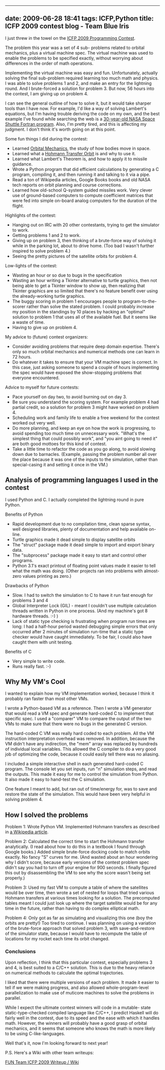 
---
date: 2009-06-28 18:41
tags: ICFP,Python
title: ICFP 2009 contest blog - Team Blue Iris
---

I just threw in the towel on the
[ICFP 2009 Programming Contest](http://icfpcontest.org/).

The problem this year was a set of 4 sub-
problems related to orbital mechanics, plus a virtual machine spec. The
virtual machine was used to enable the problems to be specified exactly,
without worrying about differences in the order of math operations.

Implementing the virtual machine was easy and fun. Unfortunately, actually
solving the final sub-problem required learning too much math and physics. I
was able to solve problems 1 and 2, and make an entry for the lightning round.
And I brute-forced a solution for problem 3. But now, 56 hours into the
contest, I am giving up on problem 4.

I can see the general outline of how to
solve it, but it would take sharper tools than I have now. For example, I'd
like a way of solving Lambert's equations, but I'm having trouble deriving the
code on my own, and the best example I've found while searching the web is a
[30-year-old NASA Space Shuttle Fortran program](http://www.google.com/url?sa=t&source=web&ct=res&cd=1&url=http%3A%2F%2Fntrs.nasa.gov%2Farchive%2Fnasa%2Fcasi.ntrs.nasa.gov%2F19790079987_1979079987.pdf&ei=PjFHSqXdKoumMYCuibgC&usg=AFQjCNHuISp5Jo_Yt8zra20RmTRqlnlhHQ&sig2=rV_Rm4DYdppoeV-KyqObXA).
 Also, I'm pretty tired, and this is affecting my
judgment. I don't think it's worth going on at this point.

Some fun things I did during the contest:

* Learned [Orbital Mechanics](http://www.braeunig.us/space/orbmech.htm), the study of how bodies move in space.
* Learned what a [Hohmann Transfer Orbit](http://en.wikipedia.org/wiki/Hohmann_transfer_orbit) is and why to use it.
* Learned what Lambert's Theorem is, and how to apply it to missile guidance.
* Wrote a Python program that did efficient calculations by generating a C program, compiling it, and then running it and talking to it via a pipe.
* Read a ton of Wikipedia articles, Google Books books and old NASA tech reports on orbit planning and course corrections.
* Learned how old-school Q-system guided missiles work. Very clever use of ground-based computers to compute coefficient matrices that were fed into simple on-board analog computers for the duration of the flight.

Highlights of the contest:

* Hanging out on IRC with 20 other contestants, trying to get the simulator to work.
* Getting problems 1 and 2 to work.
* Giving up on problem 3, then thinking of a brute-force way of solving it while in the parking lot, about to drive home. (Too bad I wasn't further inspired to solve problem 4.)
* Seeing the pretty pictures of the satellite orbits for problem 4.

Low-lights of the contest:

* Wasting an hour or so due to bugs in the specification
* Wasting an hour writing a Tkinter alternative to turtle graphics, then not being able to get a Tkinter window to show up, then realizing that Tkinter graphics are so limited that there's no feature benefit over using the already-working turtle graphics.
* The buggy scoring in problem 1 encourages people to program-to-the-scorer rather than solve the stated problem. I could probably increase my position in the standings by 10 places by hacking an "optimal" solution to problem 1 that uses all of the available fuel. But it seems like a waste of time.
* Having to give up on problem 4.

My advice to (future) contest organizers:

* Consider avoiding problems that require deep domain expertise. There's only so much orbital mechanics and numerical methods one can learn in 72 hours.
* Do whatever it takes to ensure that your VM machine spec is correct. In this case, just asking someone to spend a couple of hours implementing the spec would have exposed the show-stopping problems that everyone encountered.

Advice to myself for future contests:

* Pace yourself on day two, to avoid burning out on day 3.
* Be sure you understand the scoring system. For example problem 4 had partial credit, so a solution for problem 3 might have worked on problem 4.
* Scheduling work and family life to enable a free weekend for the contest worked out very well.
* Do more planning, and keep an eye on how the work is progressing, to avoid spending too much time on unnecessary work. "What's the simplest thing that could possibly work", and "you aint going to need it" are both good mottoes for this kind of contest.
* Take a little time to refactor the code as you go along, to avoid slowing down due to barnacles. (Example, passing the problem number all over the place because it was one of the inputs to the simulation, rather than special-casing it and setting it once in the VM.)

## Analysis of programming languages I used in the contest

I used Python and C. I
actually completed the lightning round in pure Python.

Benefits of Python

* Rapid development due to no compilation time, clean sparse syntax, well designed libraries, plenty of documentation and help available on-line.
* Turtle graphics made it dead simple to display satellite orbits
* The "struct" package made it dead simple to import and export binary data.
* The "subprocess" package made it easy to start and control other programs.
* Python 3.1's exact printout of floating point values made it easier to tell what the math was doing. (Other projects ran into problems with almost-zero values printing as zero.)

Drawbacks of Python

* Slow. I had to switch the simulation to C to have it run fast enough for problems 3 and 4
* Global Interpreter Lock (GIL) - meant I couldn't use multiple calculation threads written in Python in one process. (And my machine's got 8 hardware threads. :-) )
* Lack of static type checking is frustrating when program run times are long: I had a half-hour period wasted debugging simple errors that only occurred after 2 minutes of simulation run-time that a static type checker would have caught immediately. To be fair, I could also have caught them with unit testing.

Benefits of C

* Very simple to write code.
* Runs really fast. :-)

## Why My VM's Cool

I wanted to explain how my VM implementation worked, because
I think it probably ran faster than most other VMs.

I wrote a Python-based VM
as a reference. Then I wrote a VM generator that would read a VM spec and
generate hard-coded C to implement that specific spec. I used a "comparer" VM
to compare the output of the two VMs to make sure that there were no bugs in
the generated C version.

The hard-coded C VM was really hard coded to each
problem. All the VM instruction interpretation overhead was removed. In
addition, because the VM didn't have any indirection, the "mem" array was
replaced by hundreds of individual local variables. This allowed the C
compiler to do a very good job of optimizing the code, because it could easily
tell there was no aliasing.

I included a simple interactive shell in each
generated hard-coded C program. The console let you set inputs, run "n"
simulation steps, and read the outputs. This made it easy for me to control
the simulation from Python. It also made it easy to hand-test the C
simulation.

One feature I meant to add, but ran out of time/energy for, was to
save and restore the state of the simulation. This would have been very
helpful in solving problem 4.

## How I solved the problems

Problem 1: Wrote
Python VM. Implemented Hohmann transfers as described in [a Wikipedia
article](http://en.wikipedia.org/wiki/Hohmann_transfer_orbit).

Problem 2:
Calculated the correct time to start the Hohmann transfer analytically. (I
read about how to do this in a textbook I found through Google books.) Added
simple brute-force docking code to match orbits exactly. No fancy "S" curves
for me. (And wasted about an hour wondering why I didn't score, because early
versions of the contest problem spec didn't say you had to turn off your
engine for 900 seconds. I finally figured this out by disassembling the VM to
see why the score wasn't being set properly.)

Problem 3: Used my fast VM to
compute a table of where the satellites would be over time, then wrote a set
of nested for loops that tried various Hohmann transfers at various times
looking for a solution. The precomputed tables meant I could just look up
where the target satellite would be for any time in the future, rather than
having to do complex elliptical math.

Problem 4: Only got as far as simulating
and visualizing this one (boy the orbits are pretty!) Too tired to continue. I
was planning on using a variation of the brute-force approach that solved
problem 3, with save-and-restore of the simulator state, because I would have
to recompute the table of locations for my rocket each time its orbit changed.

### Conclusions

Upon reflection, I think that this particular contest, especially
problems 3 and 4, is best suited to a C/C++ solution. This is due to the heavy
reliance on numerical methods to calculate the optimal trajectories.

I liked
that there were multiple versions of each problem. It made it easier to tell
if we were making progress, and also allowed whole-program-level
parallelization to make use of muticore machines to solve the problems in
parallel.

While I expect the ultimate contest winners will code in a mutable-
state static-type-checked compiled language like C/C++, I predict Haskell will
do fairly well in the contest, due to its speed and the ease with which it
handles math. However, the winners will probably have a good grasp of orbital
mechanics, and it seems that someone who knows the math is more likely to be
using C-like-languages.

Well that's it, now I'm looking forward to next year!

P.S. Here's a Wiki with other team writeups:

[FUN Team ICFP 2009 Writeup / Wiki](http://wiki.freaks-unidos.net/icfp/2009/)

